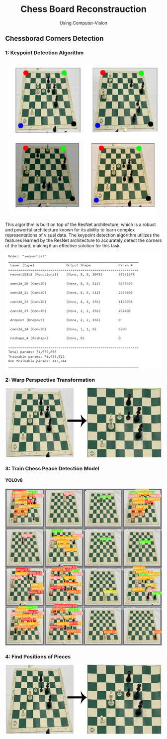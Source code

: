 <p align="center">

  <h1 align="center">Chess Board Reconstrauction</h3>

  <p align="center">
    Using Computer-Vision
    <br />
  </p>
</p>

##  Chessborad Corners Detection

### 1: Keypoint Detection Algorithm

<p align="center">
<img src="Resources/chess_corners.png" width="500">
</p>

This algorithm is built on top of the ResNet architecture, which is a robust and powerful architecture known for its ability to learn complex representations of visual data. 
The keypoint detection algorithm utilizes the features learned by the ResNet architecture to accurately 
detect the corners of the board, making it an effective solution for this task.

<p align="center">
<img src="Resources/model.png" width="500">
</p>


### 2: Warp Perspective Transformation 

<p align="center">
<img src="Resources/warp_img.png" width="500">
</p>

### 3: Train Chess Peace Detection Model
#### YOLOv8

<p align="center">
<img src="Resources/yolo.png" width="700">
</p>

### 4: Find Positions of Pieces
<p align="center">
<img src="Resources/warp_img.png" width="500">
</p>

